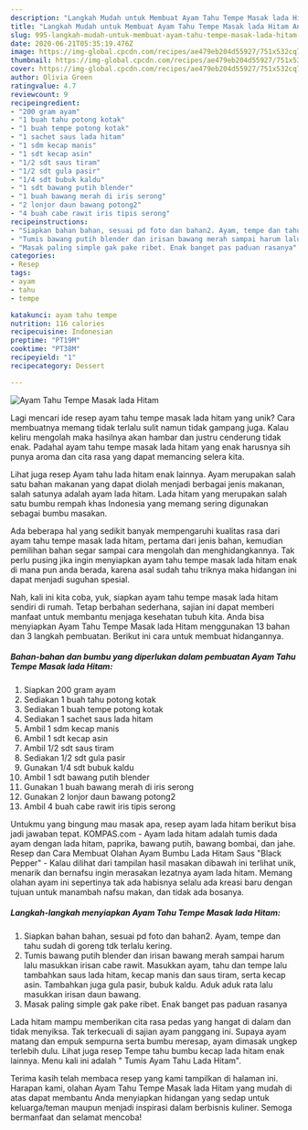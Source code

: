 ```yaml
---
description: "Langkah Mudah untuk Membuat Ayam Tahu Tempe Masak lada Hitam Anti Gagal"
title: "Langkah Mudah untuk Membuat Ayam Tahu Tempe Masak lada Hitam Anti Gagal"
slug: 995-langkah-mudah-untuk-membuat-ayam-tahu-tempe-masak-lada-hitam-anti-gagal
date: 2020-06-21T05:35:19.476Z
image: https://img-global.cpcdn.com/recipes/ae479eb204d55927/751x532cq70/ayam-tahu-tempe-masak-lada-hitam-foto-resep-utama.jpg
thumbnail: https://img-global.cpcdn.com/recipes/ae479eb204d55927/751x532cq70/ayam-tahu-tempe-masak-lada-hitam-foto-resep-utama.jpg
cover: https://img-global.cpcdn.com/recipes/ae479eb204d55927/751x532cq70/ayam-tahu-tempe-masak-lada-hitam-foto-resep-utama.jpg
author: Olivia Green
ratingvalue: 4.7
reviewcount: 9
recipeingredient:
- "200 gram ayam"
- "1 buah tahu potong kotak"
- "1 buah tempe potong kotak"
- "1 sachet saus lada hitam"
- "1 sdm kecap manis"
- "1 sdt kecap asin"
- "1/2 sdt saus tiram"
- "1/2 sdt gula pasir"
- "1/4 sdt bubuk kaldu"
- "1 sdt bawang putih blender"
- "1 buah bawang merah di iris serong"
- "2 lonjor daun bawang potong2"
- "4 buah cabe rawit iris tipis serong"
recipeinstructions:
- "Siapkan bahan bahan, sesuai pd foto dan bahan2. Ayam, tempe dan tahu sudah di goreng tdk terlalu kering."
- "Tumis bawang putih blender dan irisan bawang merah sampai harum lalu masukkan irisan cabe rawit. Masukkan ayam, tahu dan tempe lalu tambahkan saus lada hitam, kecap manis dan saus tiram, serta kecap asin. Tambahkan juga gula pasir, bubuk kaldu. Aduk aduk rata lalu masukkan irisan daun bawang."
- "Masak paling simple gak pake ribet. Enak banget pas paduan rasanya"
categories:
- Resep
tags:
- ayam
- tahu
- tempe

katakunci: ayam tahu tempe 
nutrition: 116 calories
recipecuisine: Indonesian
preptime: "PT19M"
cooktime: "PT38M"
recipeyield: "1"
recipecategory: Dessert

---
```



![Ayam Tahu Tempe Masak lada Hitam](https://img-global.cpcdn.com/recipes/ae479eb204d55927/751x532cq70/ayam-tahu-tempe-masak-lada-hitam-foto-resep-utama.jpg)

Lagi mencari ide resep ayam tahu tempe masak lada hitam yang unik? Cara membuatnya memang tidak terlalu sulit namun tidak gampang juga. Kalau keliru mengolah maka hasilnya akan hambar dan justru cenderung tidak enak. Padahal ayam tahu tempe masak lada hitam yang enak harusnya sih punya aroma dan cita rasa yang dapat memancing selera kita.

Lihat juga resep Ayam tahu lada hitam enak lainnya. Ayam merupakan salah satu bahan makanan yang dapat diolah menjadi berbagai jenis makanan, salah satunya adalah ayam lada hitam. Lada hitam yang merupakan salah satu bumbu rempah khas Indonesia yang memang sering digunakan sebagai bumbu masakan.

Ada beberapa hal yang sedikit banyak mempengaruhi kualitas rasa dari ayam tahu tempe masak lada hitam, pertama dari jenis bahan, kemudian pemilihan bahan segar sampai cara mengolah dan menghidangkannya. Tak perlu pusing jika ingin menyiapkan ayam tahu tempe masak lada hitam enak di mana pun anda berada, karena asal sudah tahu triknya maka hidangan ini dapat menjadi suguhan spesial.


Nah, kali ini kita coba, yuk, siapkan ayam tahu tempe masak lada hitam sendiri di rumah. Tetap berbahan sederhana, sajian ini dapat memberi manfaat untuk membantu menjaga kesehatan tubuh kita. Anda bisa menyiapkan Ayam Tahu Tempe Masak lada Hitam menggunakan 13 bahan dan 3 langkah pembuatan. Berikut ini cara untuk membuat hidangannya.

<!--inarticleads1-->

##### Bahan-bahan dan bumbu yang diperlukan dalam pembuatan Ayam Tahu Tempe Masak lada Hitam:

1. Siapkan 200 gram ayam
1. Sediakan 1 buah tahu potong kotak
1. Sediakan 1 buah tempe potong kotak
1. Sediakan 1 sachet saus lada hitam
1. Ambil 1 sdm kecap manis
1. Ambil 1 sdt kecap asin
1. Ambil 1/2 sdt saus tiram
1. Sediakan 1/2 sdt gula pasir
1. Gunakan 1/4 sdt bubuk kaldu
1. Ambil 1 sdt bawang putih blender
1. Gunakan 1 buah bawang merah di iris serong
1. Gunakan 2 lonjor daun bawang potong2
1. Ambil 4 buah cabe rawit iris tipis serong


Untukmu yang bingung mau masak apa, resep ayam lada hitam berikut bisa jadi jawaban tepat. KOMPAS.com - Ayam lada hitam adalah tumis dada ayam dengan lada hitam, paprika, bawang putih, bawang bombai, dan jahe. Resep dan Cara Membuat Olahan Ayam Bumbu Lada Hitam Saus &#34;Black Pepper&#34; - Kalau dilihat dari tampilan hasil masakan dibawah ini terlihat unik, menarik dan bernafsu ingin merasakan lezatnya ayam lada hitam. Memang olahan ayam ini sepertinya tak ada habisnya selalu ada kreasi baru dengan tujuan untuk manambah nafsu makan, dan tidak ada bosanya. 

<!--inarticleads2-->

##### Langkah-langkah menyiapkan Ayam Tahu Tempe Masak lada Hitam:

1. Siapkan bahan bahan, sesuai pd foto dan bahan2. Ayam, tempe dan tahu sudah di goreng tdk terlalu kering.
1. Tumis bawang putih blender dan irisan bawang merah sampai harum lalu masukkan irisan cabe rawit. Masukkan ayam, tahu dan tempe lalu tambahkan saus lada hitam, kecap manis dan saus tiram, serta kecap asin. Tambahkan juga gula pasir, bubuk kaldu. Aduk aduk rata lalu masukkan irisan daun bawang.
1. Masak paling simple gak pake ribet. Enak banget pas paduan rasanya


Lada hitam mampu memberikan cita rasa pedas yang hangat di dalam dan tidak menyiksa. Tak terkecuali di sajian ayam panggang ini. Supaya ayam matang dan empuk sempurna serta bumbu meresap, ayam dimasak ungkep terlebih dulu. Lihat juga resep Tempe tahu bumbu kecap lada hitam enak lainnya. Menu kali ini adalah &#34; Tumis Ayam Tahu Lada Hitam&#34;. 

Terima kasih telah membaca resep yang kami tampilkan di halaman ini. Harapan kami, olahan Ayam Tahu Tempe Masak lada Hitam yang mudah di atas dapat membantu Anda menyiapkan hidangan yang sedap untuk keluarga/teman maupun menjadi inspirasi dalam berbisnis kuliner. Semoga bermanfaat dan selamat mencoba!
